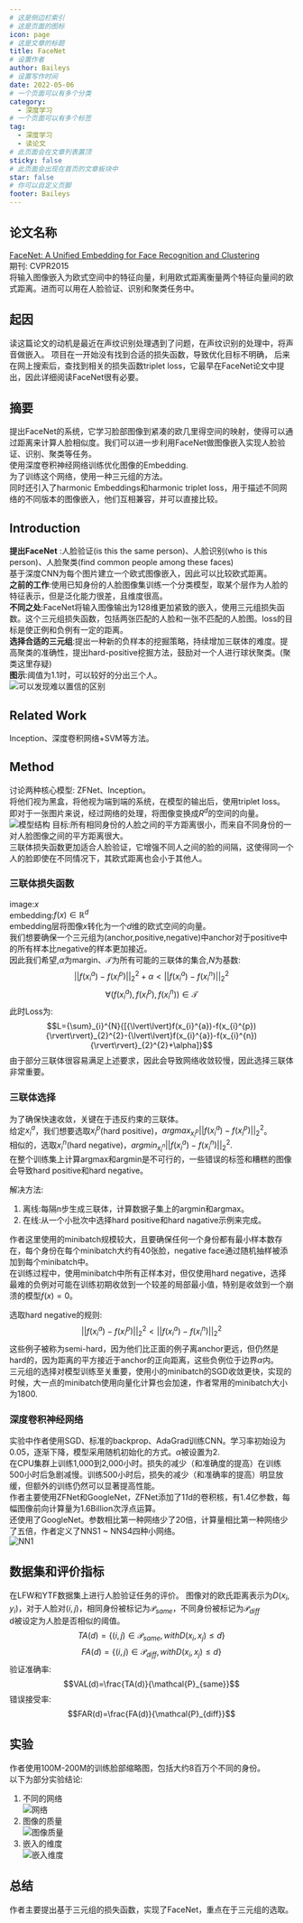 ```yaml
---
# 这是侧边栏索引
# 这是页面的图标
icon: page
# 这是文章的标题
title: FaceNet
# 设置作者
author: Baileys
# 设置写作时间
date: 2022-05-06
# 一个页面可以有多个分类
category:
  - 深度学习
# 一个页面可以有多个标签
tag:
  - 深度学习
  - 读论文
# 此页面会在文章列表置顶
sticky: false
# 此页面会出现在首页的文章板块中
star: false
# 你可以自定义页脚
footer: Baileys
---
```


## 论文名称
[FaceNet: A Unified Embedding for Face Recognition and Clustering](https://arxiv.org/pdf/1503.03832.pdf)  
期刊: CVPR2015  
将输入图像嵌入为欧式空间中的特征向量，利用欧式距离衡量两个特征向量间的欧式距离。进而可以用在人脸验证、识别和聚类任务中。
## 起因
读这篇论文的动机是最近在声纹识别处理遇到了问题，在声纹识别的处理中，将声音做嵌入。
项目在一开始没有找到合适的损失函数，导致优化目标不明确，
后来在网上搜索后，查找到相关的损失函数triplet loss，它最早在FaceNet论文中提出，因此详细阅读FaceNet很有必要。

## 摘要
提出FaceNet的系统，它学习脸部图像到紧凑的欧几里得空间的映射，使得可以通过距离来计算人脸相似度。我们可以进一步利用FaceNet做图像嵌入实现人脸验证、识别、聚类等任务。  
使用深度卷积神经网络训练优化图像的Embedding.  
为了训练这个网络，使用一种三元组的方法。  
同时还引入了harmonic Embeddings和harmonic triplet loss，用于描述不同网络的不同版本的图像嵌入，他们互相兼容，并可以直接比较。  

## Introduction
**提出FaceNet** :人脸验证(is this the same person)、人脸识别(who is this person)、人脸聚类(find common people among these faces)  
基于深度CNN为每个图片建立一个欧式图像嵌入，因此可以比较欧式距离。  
**之前的工作**:使用已知身份的人脸图像集训练一个分类模型，取某个层作为人脸的特征表示，但是泛化能力很差，且维度很高。  
**不同之处**:FaceNet将输入图像输出为128维更加紧致的嵌入，使用三元组损失函数。这个三元组损失函数，包括两张匹配的人脸和一张不匹配的人脸图。loss的目标是使正例和负例有一定的距离。  
**选择合适的三元组**:提出一种新的负样本的挖掘策略，持续增加三联体的难度。提高聚类的准确性，提出hard-positive挖掘方法，鼓励对一个人进行球状聚类。(聚类这里存疑)  
**图示**:阈值为1.1时，可以较好的分出三个人。  
![可以发现难以置信的区别](/deepLearning/readingPapers/FaceNet/FaceNet1_1.png)

## Related Work
Inception、深度卷积网络+SVM等方法。

## Method
讨论两种核心模型: ZFNet、Inception。  
将他们视为黑盒，将他视为端到端的系统，在模型的输出后，使用triplet loss。 
即对于一张图片来说，经过网络的处理，将图像变换成$R^{d}$的空间的向量。 
![模型结构](/deepLearning/readingPapers/FaceNet/FaceNet1_2.png)
目标:所有相同身份的人脸之间的平方距离很小，而来自不同身份的一对人脸图像之间的平方距离很大。  
三联体损失函数更加适合人脸验证，它增强不同人之间的脸的间隔，这使得同一个人的脸即使在不同情况下，其欧式距离也会小于其他人。  

### 三联体损失函数
image:$x$   
embedding:$f(x){\in}\mathbb{R}^{d}$  
embedding层将图像$x$转化为一个$d$维的欧式空间的向量。  
我们想要确保一个三元组为(anchor,positive,negative)中anchor对于positive中的所有样本比negative的样本更加接近。  
因此我们希望,$\alpha$为margin、$\mathcal{T}$为所有可能的三联体的集合,$N$为基数:  
$${\lvert\lvert}f(x_{i}^{a})-f(x_{i}^{p}){\rvert\rvert}_{2}^{2}+{\alpha}<{\lvert\lvert}f(x_{i}^{a})-f(x_{i}^{n}){\rvert\rvert}_{2}^{2}$$
$${\forall}(f(x_{i}^{a}),f(x_{i}^{p}),f(x_{i}^{n})){\in}\mathcal{T}$$
此时Loss为:
$$L={\sum}_{i}^{N}{[{\lvert\lvert}f(x_{i}^{a})-f(x_{i}^{p}){\rvert\rvert}_{2}^{2}-{\lvert\lvert}f(x_{i}^{a})-f(x_{i}^{n}){\rvert\rvert}_{2}^{2}+\alpha]}$$
由于部分三联体很容易满足上述要求，因此会导致网络收敛较慢，因此选择三联体非常重要。

### 三联体选择
为了确保快速收敛，关键在于违反约束的三联体。  
给定$x_{i}^{a}$，我们想要选取$x_{i}^{p}$(hard positive)，$argmax_{x_{i}^{p}}{\lvert\lvert}f(x_{i}^{a})-f(x_{i}^{p}){\rvert\rvert}_{2}^{2}$。  
相似的，选取$x_{i}^{n}$(hard negative)，$argmin_{x_{i}^{n}}{\lvert\lvert}f(x_{i}^{a})-f(x_{i}^{n}){\rvert\rvert}_{2}^{2}$.  
在整个训练集上计算argmax和argmin是不可行的，一些错误的标签和糟糕的图像会导致hard positive和hard negative。  

解决方法:  
1. 离线:每隔n步生成三联体，计算数据子集上的argmin和argmax。  
2. 在线:从一个小批次中选择hard positive和hard nagative示例来完成。

作者这里使用的minibatch规模较大，且要确保任何一个身份都有最小样本数存在，每个身份在每个minibatch大约有40张脸，negative face通过随机抽样被添加到每个minibatch中。  
在训练过程中，使用minibatch中所有正样本对，但仅使用hard negative，选择最难的负例对可能在训练初期收敛到一个较差的局部最小值，特别是收敛到一个崩溃的模型$f(x)=0$。  

选取hard negative的规则:
$${\lvert\lvert}f(x_{i}^{a})-f(x_{i}^{p}){\rvert\rvert}_{2}^{2}<{\lvert\lvert}f(x_{i}^{a})-f(x_{i}^{n}){\rvert\rvert}_{2}^{2}$$
这些例子被称为semi-hard，因为他们比正面的例子离anchor更远，但仍然是hard的，因为距离的平方接近于anchor的正向距离，这些负例位于边界$\alpha$内。  
三元组的选择对模型训练至关重要，使用小的minibatch的SGD收敛更快，实现的时候，大一点的minibatch使用向量化计算也会加速，作者常用的minibatch大小为1800.

### 深度卷积神经网络
实验中作者使用SGD、标准的backprop、AdaGrad训练CNN。学习率初始设为0.05，逐渐下降，模型采用随机初始化的方式。$\alpha$被设置为2.     
在CPU集群上训练1,000到2,000小时。损失的减少（和准确度的提高）在训练500小时后急剧减慢。训练500小时后，损失的减少（和准确率的提高）明显放缓，但额外的训练仍然可以显著提高性能。  
作者主要使用ZFNet和GoogleNet，ZFNet添加了1*1*d的卷积核，有1.4亿参数，每幅图像前向计算量为1.6Billion次浮点运算。  
还使用了GoogleNet。参数相比第一种网络少了20倍，计算量相比第一种网络少了五倍，作者定义了NNS1 ~ NNS4四种小网络。  
![NN1](/deepLearning/readingPapers/FaceNet/FaceNet1_3.png)




## 数据集和评价指标
在LFW和YTF数据集上进行人脸验证任务的评价。
图像对的欧氏距离表示为$D(x_{i},y_{i})$，对于人脸对$(i,j)$，相同身份被标记为$\mathcal{P}_{same}$，不同身份被标记为$\mathcal{P}_{diff}$  
d被设定为人脸是否相似的阈值。  
$$TA(d)={\{}(i,j){\in}\mathcal{P}_{same}, with D(x_{i},x_{j}){\leq}d{\}}$$
$$FA(d)={\{}(i,j){\in}\mathcal{P}_{diff}, with D(x_{i},x_{j}){\leq}d{\}}$$
验证准确率:  
$$VAL(d)=\frac{TA(d)}{\mathcal{P}_{same}}$$
错误接受率:
$$FAR(d)=\frac{FA(d)}{\mathcal{P}_{diff}}$$



## 实验
作者使用100M-200M的训练脸部缩略图，包括大约8百万个不同的身份。  
以下为部分实验结论:  
1. 不同的网络  
![网络](/deepLearning/readingPapers/FaceNet/FaceNet1_4.png)  
2. 图像的质量  
![图像质量](/deepLearning/readingPapers/FaceNet/FaceNet1_5.png)  
3. 嵌入的维度  
![嵌入维度](/deepLearning/readingPapers/FaceNet/FaceNet1_6.png)  


## 总结
作者主要提出基于三元组的损失函数，实现了FaceNet，重点在于三元组的选取。


